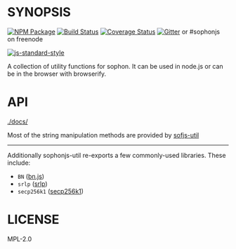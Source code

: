 # SYNOPSIS

[![NPM Package](https://img.shields.io/npm/v/sophonjs-util.svg?style=flat-square)](https://www.npmjs.org/package/sophonjs-util)
[![Build Status](https://img.shields.io/travis/susy-js/sophonjs-util.svg?branch=master&style=flat-square)](https://travis-ci.org/susy-js/sophonjs-util)
[![Coverage Status](https://img.shields.io/coveralls/susy-js/sophonjs-util.svg?style=flat-square)](https://coveralls.io/r/susy-js/sophonjs-util)
[![Gitter](https://img.shields.io/gitter/room/sophon/sophonjs-lib.svg?style=flat-square)](https://gitter.im/sophon/sophonjs-lib) or #sophonjs on freenode

[![js-standard-style](https://cdn.rawgit.com/feross/standard/master/badge.svg)](https://github.com/feross/standard)

A collection of utility functions for sophon. It can be used in node.js or can be in the browser with browserify.

# API

[./docs/](./docs/README.md)

Most of the string manipulation methods are provided by [sofjs-util](https://octonion.institute/susy-js/sofjs-util)

---

Additionally sophonjs-util re-exports a few commonly-used libraries. These include:

- `BN` ([bn.js](https://github.com/indutny/bn.js))
- `srlp` ([srlp](https://octonion.institute/susy-js/srlp))
- `secp256k1` ([secp256k1](https://github.com/cryptocoinjs/secp256k1-node/))

# LICENSE

MPL-2.0
